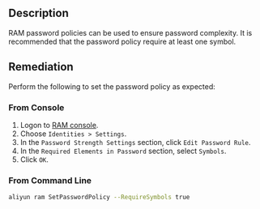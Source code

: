 ## Description

RAM password policies can be used to ensure password complexity. It is recommended that the password policy require at least one symbol.

## Remediation

Perform the following to set the password policy as expected:

### From Console

1. Logon to [RAM console](https://ram.console.aliyun.com/overview).
2. Choose `Identities > Settings`.
3. In the `Password Strength Settings` section, click `Edit Password Rule`.
4. In the `Required Elements in Password` section, select `Symbols`.
5. Click `OK`.

### From Command Line

```bash
aliyun ram SetPasswordPolicy --RequireSymbols true
```